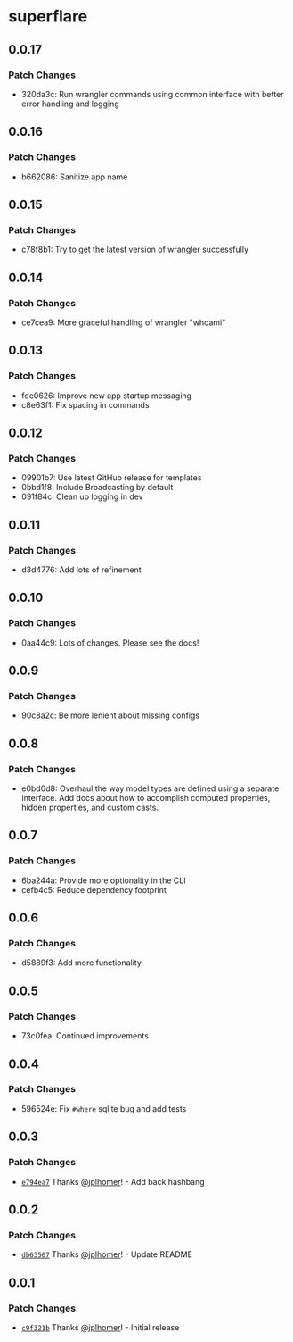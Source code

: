 # superflare

## 0.0.17

### Patch Changes

- 320da3c: Run wrangler commands using common interface with better error handling and logging

## 0.0.16

### Patch Changes

- b662086: Sanitize app name

## 0.0.15

### Patch Changes

- c78f8b1: Try to get the latest version of wrangler successfully

## 0.0.14

### Patch Changes

- ce7cea9: More graceful handling of wrangler "whoami"

## 0.0.13

### Patch Changes

- fde0626: Improve new app startup messaging
- c8e63f1: Fix spacing in commands

## 0.0.12

### Patch Changes

- 09901b7: Use latest GitHub release for templates
- 0bbd1f8: Include Broadcasting by default
- 091f84c: Clean up logging in dev

## 0.0.11

### Patch Changes

- d3d4776: Add lots of refinement

## 0.0.10

### Patch Changes

- 0aa44c9: Lots of changes. Please see the docs!

## 0.0.9

### Patch Changes

- 90c8a2c: Be more lenient about missing configs

## 0.0.8

### Patch Changes

- e0bd0d8: Overhaul the way model types are defined using a separate Interface. Add docs about how to accomplish computed properties, hidden properties, and custom casts.

## 0.0.7

### Patch Changes

- 6ba244a: Provide more optionality in the CLI
- cefb4c5: Reduce dependency footprint

## 0.0.6

### Patch Changes

- d5889f3: Add more functionality.

## 0.0.5

### Patch Changes

- 73c0fea: Continued improvements

## 0.0.4

### Patch Changes

- 596524e: Fix `#where` sqlite bug and add tests

## 0.0.3

### Patch Changes

- [`e794ea7`](https://github.com/jplhomer/superflare/commit/e794ea72d851fd9a60c533f0d277341e497f50b3) Thanks [@jplhomer](https://github.com/jplhomer)! - Add back hashbang

## 0.0.2

### Patch Changes

- [`db63507`](https://github.com/jplhomer/superflare/commit/db635072c72f4949d83792dcc0916f754c23e18b) Thanks [@jplhomer](https://github.com/jplhomer)! - Update README

## 0.0.1

### Patch Changes

- [`c9f321b`](https://github.com/jplhomer/superflare/commit/c9f321b4c44885838196eecff489c586116befe7) Thanks [@jplhomer](https://github.com/jplhomer)! - Initial release
